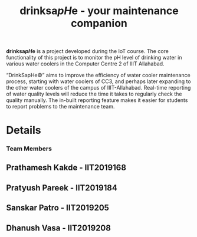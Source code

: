 
 <h1 align="center">drinksa<em>pH</em>e - your maintenance companion</h1>
 <br
 <hr>


**drinksa*pH*e** is a project developed during the IoT course. The core functionality of this project is to monitor the pH level of drinking water in various water coolers in the Computer Centre 2 of IIIT Allahabad.

“DrinkSapHe©” aims to improve the efficiency of water cooler maintenance process, starting with water coolers of CC3, and perhaps later expanding to the other water coolers of the campus of IIIT-Allahabad. Real-time reporting of water quality levels will reduce the time it takes to regularly check the quality manually. The in-built reporting feature makes it easier for students to report problems to the maintenance team.


 # Details
 ### Team Members
## Prathamesh Kakde - IIT2019168
## Pratyush Pareek - IIT2019184
## Sanskar Patro - IIT2019205
## Dhanush Vasa - IIT2019208
